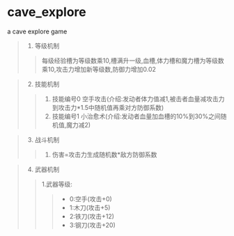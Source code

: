 # cave_explore
a cave explore game
>1. 等级机制
>>每级经验槽为等级数乘10,槽满升一级,血槽,体力槽和魔力槽为等级数乘10,攻击力增加新等级数,防御力增加0.02

>2. 技能机制
>> 1. 技能编号0 空手攻击(介绍:发动者体力值减1,被击者血量减攻击力到攻击力*1.5中随机值再乘对方防御系数)
>> 2. 技能编号1 小治愈术(介绍:发动者血量加血槽的10%到30%之间随机值,魔力减2)

>3. 战斗机制
>> 1. 伤害=攻击力生成随机数*敌方防御系数 

>4. 武器机制
>> 1.武器等级: 
> >> * 0:空手(攻击+0)
> >> * 1:木刀(攻击+5)
> >> * 2:铁刀(攻击+12)
> >> * 3:钢刀(攻击+20)